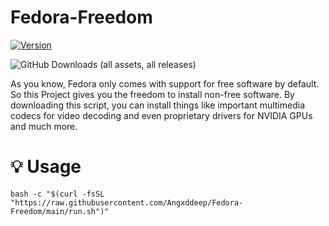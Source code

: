 # Fedora-Freedom

[![Version](https://img.shields.io/github/v/release/Angxddeep/Fedora-Freedom?color=%230567ff&label=Latest%20Release&style=for-the-badge)](https://github.com/Angxddeep/Fedora-Freedom/releases/latest)

![GitHub Downloads (all assets, all releases)](https://img.shields.io/github/downloads/Angxddeep/Fedora-Freedom/total)

As you know, Fedora only comes with support for free software by default. So this Project gives you the freedom to install non-free software. By downloading this script, you can install things like important multimedia codecs for video decoding and even proprietary drivers for NVIDIA GPUs and much more.


# 💡 Usage

```
bash -c "$(curl -fsSL "https://raw.githubusercontent.com/Angxddeep/Fedora-Freedom/main/run.sh")"
```





